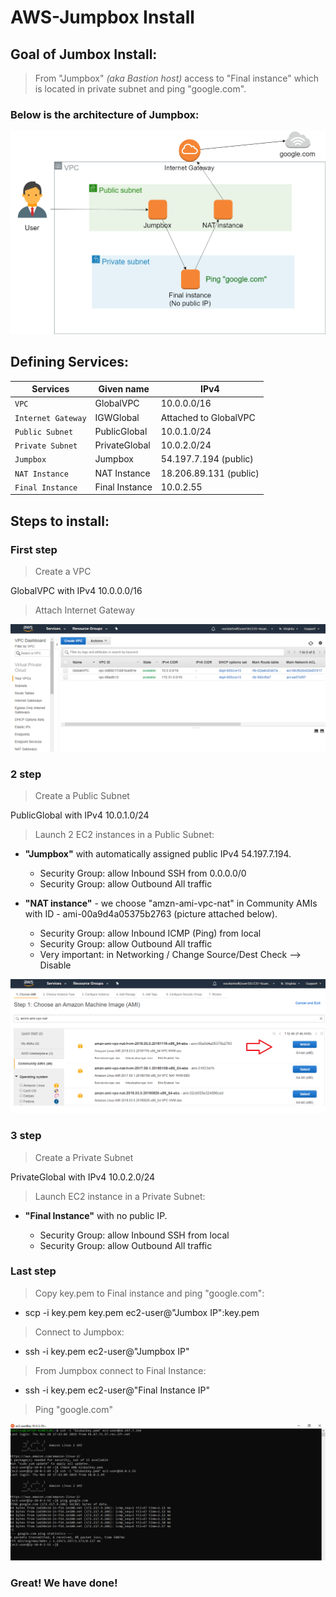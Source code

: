 # AWS-Jumpbox Install
## **Goal of Jumbox Install:**
> From "Jumpbox" *(aka Bastion host)* access to "Final instance" which is located in private subnet and ping "google.com".

### Below is the architecture of Jumpbox:

![Architecture](Architecture_of_Jumpbox.png)

## **Defining Services:**
|    Services     | Given name         | IPv4 |
|      ---       |  ---         |  --- |
| `VPC`          | GlobalVPC    | 10.0.0.0/16 |
| `Internet Gateway` | IGWGlobal    | Attached to GlobalVPC  |
|`Public Subnet` | PublicGlobal | 10.0.1.0/24|
|`Private Subnet`| PrivateGlobal| 10.0.2.0/24|
|`Jumpbox`       | Jumpbox      | 54.197.7.194 (public)|
|`NAT Instance`  | NAT Instance | 18.206.89.131 (public)|
|`Final Instance`| Final Instance| 10.0.2.55 |

## **Steps to install:**
### **First step**
> Create a VPC

GlobalVPC with IPv4 10.0.0.0/16

> Attach Internet Gateway

![VPC](VPC.png)



### **2 step**
> Create a Public Subnet

PublicGlobal with IPv4 10.0.1.0/24

> Launch 2 EC2 instances in a Public Subnet:

* **"Jumpbox"** with automatically assigned public IPv4 54.197.7.194.

  - Security Group: allow Inbound SSH from 0.0.0.0/0
  - Security Group: allow Outbound All traffic

* **"NAT instance"** - we choose "amzn-ami-vpc-nat" in Community AMIs with ID - ami-00a9d4a05375b2763 (picture attached below).

  - Security Group: allow Inbound ICMP (Ping) from local
  - Security Group: allow Outbound All traffic
  - Very important: in Networking / Change Source/Dest Check --> Disable

![NAT](NAT_instance.png)

### **3 step**
> Create a Private Subnet

PrivateGlobal with IPv4 10.0.2.0/24

>Launch EC2 instance in a Private Subnet:

* **"Final Instance"** with no public IP.

  - Security Group: allow Inbound SSH from local
  - Security Group: allow Outbound All traffic

### **Last step**
> Copy key.pem to Final instance and ping "google.com":

  - scp -i key.pem key.pem ec2-user@"Jumbox IP":key.pem

> Connect to Jumpbox:

  - ssh -i key.pem ec2-user@"Jumpbox IP"

> From Jumpbox connect to Final Instance:

  -  ssh -i key.pem ec2-user@"Final Instance IP"

> Ping "google.com"

![Ping](Ping.png)

### **Great! We have done!**
